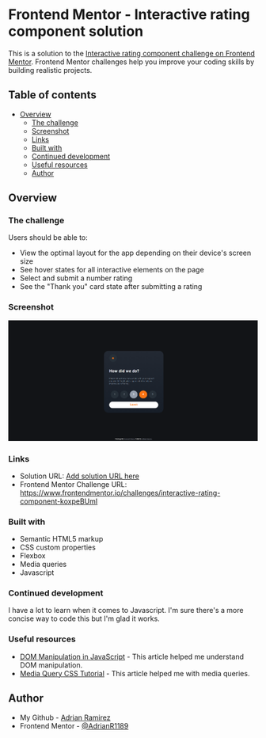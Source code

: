 # Frontend Mentor - Interactive rating component solution

This is a solution to the [Interactive rating component challenge on Frontend Mentor](https://www.frontendmentor.io/challenges/interactive-rating-component-koxpeBUmI). Frontend Mentor challenges help you improve your coding skills by building realistic projects.

## Table of contents

- [Overview](#overview)
  - [The challenge](#the-challenge)
  - [Screenshot](#screenshot)
  - [Links](#links)
  - [Built with](#built-with)
  - [Continued development](#continued-development)
  - [Useful resources](#useful-resources)
  - [Author](#author)

## Overview

### The challenge

Users should be able to:

- View the optimal layout for the app depending on their device's screen size
- See hover states for all interactive elements on the page
- Select and submit a number rating
- See the "Thank you" card state after submitting a rating

### Screenshot

![!img src=](Untitled.png)

### Links

- Solution URL: [Add solution URL here](https://your-solution-url.com)
- Frontend Mentor Challenge URL: https://www.frontendmentor.io/challenges/interactive-rating-component-koxpeBUmI

### Built with

- Semantic HTML5 markup
- CSS custom properties
- Flexbox
- Media queries
- Javascript

### Continued development

I have a lot to learn when it comes to Javascript. I'm sure there's a more concise way to code this but I'm glad it works.

### Useful resources

- [DOM Manipulation in JavaScript](https://www.freecodecamp.org/news/dom-manipulation-in-javascript/) - This article helped me understand DOM manipulation.
- [Media Query CSS Tutorial](https://www.freecodecamp.org/news/css-media-queries-breakpoints-media-types-standard-resolutions-and-more/) - This article helped me with media queries.

## Author

- My Github - [Adrian Ramirez](https://github.com/AdrianR1189)
- Frontend Mentor - [@AdrianR1189](https://www.frontendmentor.io/profile/AdrianR1189)
